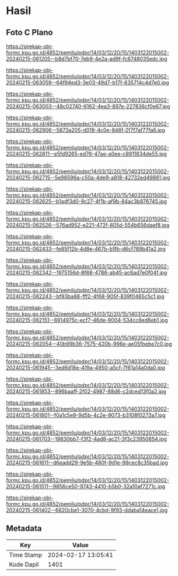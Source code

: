 # Hasil

## Foto C Plano

https://sirekap-obj-formc.kpu.go.id/4852/pemilu/pdpr/14/03/12/20/15/1403122015002-20240215-061205--b8d7bf70-7eb9-4e2a-ad9f-fc6748035edc.jpg

https://sirekap-obj-formc.kpu.go.id/4852/pemilu/pdpr/14/03/12/20/15/1403122015002-20240215-063059--64f94ed3-3e03-49d7-b17f-635714c4d7e0.jpg

https://sirekap-obj-formc.kpu.go.id/4852/pemilu/pdpr/14/03/12/20/15/1403122015002-20240215-063003--48c02740-6162-4ea3-897e-227836cf0e67.jpg

https://sirekap-obj-formc.kpu.go.id/4852/pemilu/pdpr/14/03/12/20/15/1403122015002-20240215-062906--5873a205-d018-4c0e-846f-2f7f7af77fa6.jpg

https://sirekap-obj-formc.kpu.go.id/4852/pemilu/pdpr/14/03/12/20/15/1403122015002-20240215-062811--e5fd9265-ed76-47ae-a0ee-c8911834de55.jpg

https://sirekap-obj-formc.kpu.go.id/4852/pemilu/pdpr/14/03/12/20/15/1403122015002-20240215-062715--5e96596a-c50a-4de9-a818-42732ed49861.jpg

https://sirekap-obj-formc.kpu.go.id/4852/pemilu/pdpr/14/03/12/20/15/1403122015002-20240215-062625--b1adf3d0-9c27-4f1b-af9b-84ac3b876745.jpg

https://sirekap-obj-formc.kpu.go.id/4852/pemilu/pdpr/14/03/12/20/15/1403122015002-20240215-062526--576ad952-e221-472f-805d-554b656daef8.jpg

https://sirekap-obj-formc.kpu.go.id/4852/pemilu/pdpr/14/03/12/20/15/1403122015002-20240215-062433--fe85f12b-4d8e-467b-b1fb-d6cf789b41a2.jpg

https://sirekap-obj-formc.kpu.go.id/4852/pemilu/pdpr/14/03/12/20/15/1403122015002-20240215-062342--1975156d-8f68-4786-ab45-ac6ad7e0f04f.jpg

https://sirekap-obj-formc.kpu.go.id/4852/pemilu/pdpr/14/03/12/20/15/1403122015002-20240215-062243--bf93ba88-fff2-4f68-905f-839f0465c5c1.jpg

https://sirekap-obj-formc.kpu.go.id/4852/pemilu/pdpr/14/03/12/20/15/1403122015002-20240215-062151--6914975c-ecf7-46de-9004-534cc8ed8eb1.jpg

https://sirekap-obj-formc.kpu.go.id/4852/pemilu/pdpr/14/03/12/20/15/1403122015002-20240215-062054--40b99b36-7575-420b-996e-ae05fbebe7c0.jpg

https://sirekap-obj-formc.kpu.go.id/4852/pemilu/pdpr/14/03/12/20/15/1403122015002-20240215-061945--3ed6d18e-419a-4950-a5cf-7f61a14a0da0.jpg

https://sirekap-obj-formc.kpu.go.id/4852/pemilu/pdpr/14/03/12/20/15/1403122015002-20240215-061853--896baaff-2f02-4987-88d6-c2dced13f0a2.jpg

https://sirekap-obj-formc.kpu.go.id/4852/pemilu/pdpr/14/03/12/20/15/1403122015002-20240215-061801--f0a1c5e9-9d5b-4c2e-9073-b3108f0273a7.jpg

https://sirekap-obj-formc.kpu.go.id/4852/pemilu/pdpr/14/03/12/20/15/1403122015002-20240215-061703--19830bb7-f3f2-4ad8-ac21-3f3c23950854.jpg

https://sirekap-obj-formc.kpu.go.id/4852/pemilu/pdpr/14/03/12/20/15/1403122015002-20240215-061611--d6eadd29-9e5b-480f-9d1e-99cec8c35bad.jpg

https://sirekap-obj-formc.kpu.go.id/4852/pemilu/pdpr/14/03/12/20/15/1403122015002-20240215-061511--9856ce50-9743-4410-b5b0-32a10af7271c.jpg

https://sirekap-obj-formc.kpu.go.id/4852/pemilu/pdpr/14/03/12/20/15/1403122015002-20240215-061402--6820cbe1-3070-4cbd-9f93-ddaba14eace1.jpg


## Metadata

| Key        | Value               |
| ---------- | ------------------- |
| Time Stamp | 2024-02-17 13:05:41 |
| Kode Dapil | 1401                |



